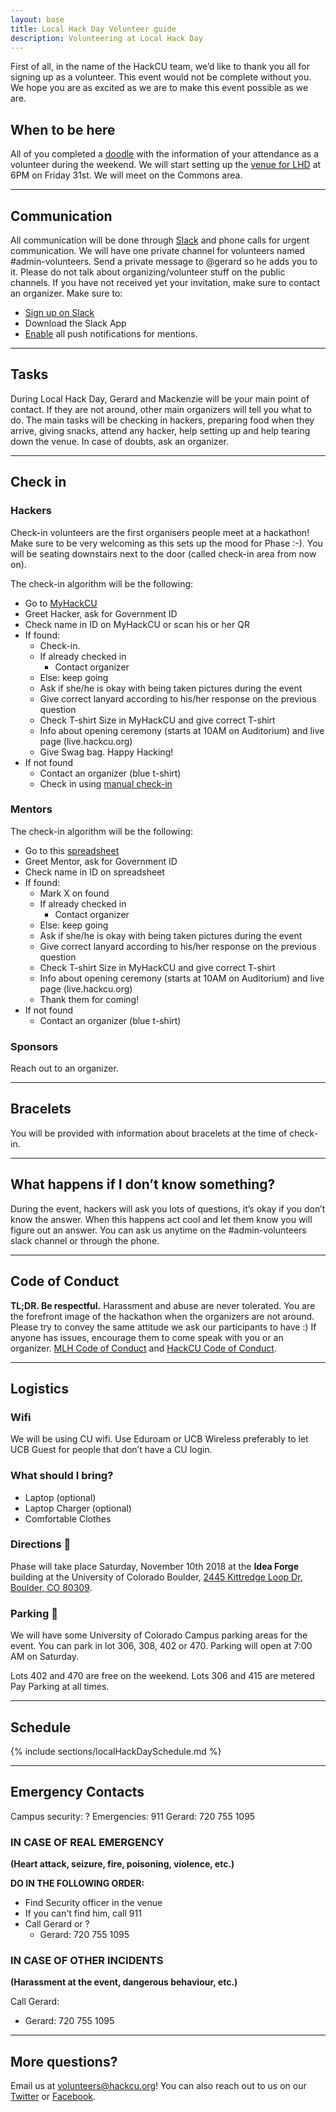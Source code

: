 ```yaml
---
layout: base
title: Local Hack Day Volunteer guide
description: Volunteering at Local Hack Day
---
```



First of all, in the name of the HackCU team, we’d like to thank you all for signing up as a volunteer. This event would not be complete without you. We hope you are as excited as we are to make this event possible as we are. 

## When to be here


All of you completed a [doodle](https://doodle.com/poll/c875uqdaqxqr3nv2c) with the information of your attendance as a volunteer during the weekend. We will start setting up the [venue for LHD](https://goo.gl/maps/QkJmArtxC3t) at 6PM on Friday 31st. We will meet on the Commons area.

----

## Communication

All communication will be done through [Slack](https://hackcu.slack.com) and phone calls for urgent communication.
We will have one private channel for volunteers named #admin-volunteers. Send a private message to @gerard so he adds you to it.
Please do not talk about organizing/volunteer stuff on the public channels. If you have not received yet your invitation, make sure to contact an organizer. 
Make sure to:
- [Sign up on Slack](https://slack.hackcu.org)
- Download the Slack App
- [Enable](https://get.slack.help/hc/en-us/articles/201398457-Mobile-push-notifications) all push notifications for mentions.

----

## Tasks

During Local Hack Day, Gerard and Mackenzie will be your main point of contact. If they are not around, other main organizers will tell you what to do. The main tasks will be checking in hackers, preparing food when they arrive, giving snacks, attend any hacker, help setting up and help tearing down the venue. In case of doubts, ask an organizer.

----

## Check in

### Hackers

Check-in volunteers are the first organisers people meet at a hackathon! Make sure to be very welcoming as this sets up the mood for Phase :-). You will be seating downstairs next to the door (called check-in area from now on).

The check-in algorithm will be the following:
- Go to [MyHackCU](https://my.hackcu.org)
- Greet Hacker, ask for Government ID
- Check name in ID on MyHackCU or scan his or her QR
- If found:
  - Check-in.
  - If already checked in
    - Contact organizer
  - Else: keep going
  - Ask if she/he is okay with being taken pictures during the event
  - Give correct lanyard according to his/her response on the previous question
  - Check T-shirt Size in MyHackCU and give correct T-shirt
  - Info about opening ceremony (starts at 10AM on Auditorium) and live page (live.hackcu.org)
  - Give Swag bag. Happy Hacking!
- If not found
  - Contact an organizer (blue t-shirt) 
  - Check in using [manual check-in](https://docs.google.com/spreadsheets/d/1SM1GJPAbGPzDQDoTmGO5ceoKHlkxPhOJxrfhCefVtqc/edit?usp=sharing)

### Mentors

The check-in algorithm will be the following:
- Go to this [spreadsheet](https://docs.google.com/spreadsheets/d/1WJJUV6a4cRnYE26YlNmx0wtx8UvJJWo40coz-noSEEg/edit#gid=0)
- Greet Mentor, ask for Government ID
- Check name in ID on spreadsheet
- If found:
  - Mark X on found
  - If already checked in
    - Contact organizer
  - Else: keep going
  - Ask if she/he is okay with being taken pictures during the event
  - Give correct lanyard according to his/her response on the previous question
  - Check T-shirt Size in MyHackCU and give correct T-shirt
  - Info about opening ceremony (starts at 10AM on Auditorium) and live page (live.hackcu.org)
  - Thank them for coming!
- If not found
  - Contact an organizer (blue t-shirt) 


### Sponsors

Reach out to an organizer.

----

## Bracelets

You will be provided with information about bracelets at the time of check-in.


---


## What happens if I don’t know something?
During the event, hackers will ask you lots of questions, it’s okay if you don’t know the answer. When this happens act cool and let them know you will figure out an answer. You can ask us anytime on the #admin-volunteers slack channel or through the phone.


----
## Code of Conduct

**TL;DR. Be respectful.** Harassment and abuse are never tolerated. You are the forefront image of the hackathon when the organizers are not around. Please try to convey the same attitude we ask our participants to have :)
If anyone has issues, encourage them to come speak with you or an organizer. 
[MLH Code of Conduct](http://static.mlh.io/docs/mlh-code-of-conduct.pdf) and [HackCU Code of Conduct](https://my.hackcu.org/code_conduct/).


---
## Logistics 

### Wifi
We will be using CU wifi. Use Eduroam or UCB Wireless preferably to let UCB Guest for people that don’t have a CU login.

### What should I bring?
- Laptop (optional)
- Laptop Charger (optional)
- Comfortable Clothes

### Directions :round_pushpin:

Phase will take place Saturday, November 10th 2018 at the **Idea Forge** building at the University of Colorado Boulder, [2445 Kittredge Loop Dr, Boulder, CO 80309](https://goo.gl/maps/QkJmArtxC3t). 

### Parking :car:

We will have some University of Colorado Campus parking areas for the event. You can park in lot 306, 308, 402 or 470. Parking will open at 7:00 AM on Saturday.

Lots 402 and 470 are free on the weekend. 
Lots 306 and 415 are metered Pay Parking at all times. 

----

## Schedule

{% include sections/localHackDaySchedule.md %}

----


## Emergency Contacts
Campus security: ?
Emergencies: 911
Gerard:  720 755 1095



### IN CASE OF REAL EMERGENCY
**(Heart attack, seizure, fire, poisoning, violence, etc.)**


**DO IN THE FOLLOWING ORDER:**
- Find Security officer in the venue
- If you can't find him, call 911
- Call Gerard or ?
  - Gerard:  720 755 1095 

### IN CASE OF OTHER INCIDENTS
**(Harassment at the event, dangerous behaviour, etc.)**

Call Gerard:
- Gerard: 720 755 1095 

---

## More questions?

Email us at [volunteers@hackcu.org](mailto:volunteers@hackcu.org)! You can also reach out to us on our [Twitter](https://twitter.com/hackcu) or [Facebook](https://www.facebook.com/HackCU/).



